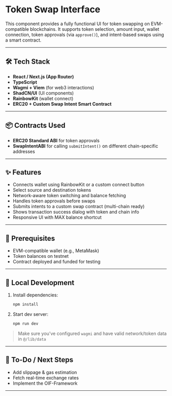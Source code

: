 # Token Swap Interface

This component provides a fully functional UI for token swapping on EVM-compatible blockchains. It supports token selection, amount input, wallet connection, token approvals (via `approve()`), and intent-based swaps using a smart contract.

---

## 🛠️ Tech Stack

- **React / Next.js (App Router)**
- **TypeScript**
- **Wagmi + Viem** (for web3 interactions)
- **ShadCN/UI** (UI components)
- **RainbowKit** (wallet connect)
- **ERC20 + Custom Swap Intent Smart Contract**

---

## 📦 Contracts Used

- **ERC20 Standard ABI** for token approvals
- **SwapIntentABI** for calling `submitIntent()` on different chain-specific addresses

---

## ✨ Features

- Connects wallet using RainbowKit or a custom connect button
- Select source and destination tokens
- Network-aware token switching and balance fetching
- Handles token approvals before swaps
- Submits intents to a custom swap contract (multi-chain ready)
- Shows transaction success dialog with token and chain info
- Responsive UI with MAX balance shortcut

---

## 🔐 Prerequisites

- EVM-compatible wallet (e.g., MetaMask)
- Token balances on testnet
- Contract deployed and funded for testing

---

## 🧪 Local Development

1. Install dependencies:

   ```bash
   npm install
   ```

2. Start dev server:

   ```bash
   npm run dev
   ```

> Make sure you’ve configured `wagmi` and have valid network/token data in `@/lib/data`

---

## 📌 To-Do / Next Steps

- Add slippage & gas estimation
- Fetch real-time exchange rates
- Implement the OIF-Framework

---
